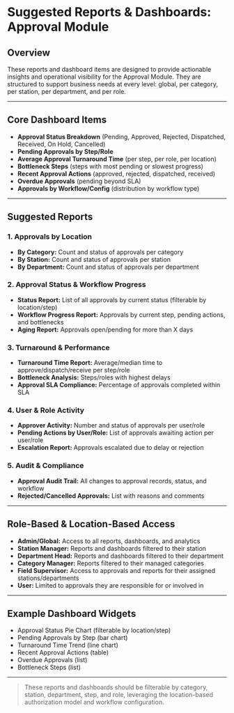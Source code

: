 # Suggested Reports & Dashboards: Approval Module

## Overview
These reports and dashboard items are designed to provide actionable insights and operational visibility for the Approval Module. They are structured to support business needs at every level: global, per category, per station, per department, and per role.

---

## Core Dashboard Items
- **Approval Status Breakdown** (Pending, Approved, Rejected, Dispatched, Received, On Hold, Cancelled)
- **Pending Approvals by Step/Role**
- **Average Approval Turnaround Time** (per step, per role, per location)
- **Bottleneck Steps** (steps with most pending or slowest progress)
- **Recent Approval Actions** (approved, rejected, dispatched, received)
- **Overdue Approvals** (pending beyond SLA)
- **Approvals by Workflow/Config** (distribution by workflow type)

---

## Suggested Reports
### 1. **Approvals by Location**
- **By Category:** Count and status of approvals per category
- **By Station:** Count and status of approvals per station
- **By Department:** Count and status of approvals per department

### 2. **Approval Status & Workflow Progress**
- **Status Report:** List of all approvals by current status (filterable by location/step)
- **Workflow Progress Report:** Approvals by current step, pending actions, and bottlenecks
- **Aging Report:** Approvals open/pending for more than X days

### 3. **Turnaround & Performance**
- **Turnaround Time Report:** Average/median time to approve/dispatch/receive per step/role
- **Bottleneck Analysis:** Steps/roles with highest delays
- **Approval SLA Compliance:** Percentage of approvals completed within SLA

### 4. **User & Role Activity**
- **Approver Activity:** Number and status of approvals per user/role
- **Pending Actions by User/Role:** List of approvals awaiting action per user/role
- **Escalation Report:** Approvals escalated due to delay or rejection

### 5. **Audit & Compliance**
- **Approval Audit Trail:** All changes to approval records, status, and workflow
- **Rejected/Cancelled Approvals:** List with reasons and comments

---

## Role-Based & Location-Based Access
- **Admin/Global:** Access to all reports, dashboards, and analytics
- **Station Manager:** Reports and dashboards filtered to their station
- **Department Head:** Reports and dashboards filtered to their department
- **Category Manager:** Reports filtered to their managed categories
- **Field Supervisor:** Access to approvals and reports for their assigned stations/departments
- **User:** Limited to approvals they are responsible for or involved in

---

## Example Dashboard Widgets
- Approval Status Pie Chart (filterable by location/step)
- Pending Approvals by Step (bar chart)
- Turnaround Time Trend (line chart)
- Recent Approval Actions (table)
- Overdue Approvals (list)
- Bottleneck Steps (list)

---

> These reports and dashboards should be filterable by category, station, department, step, and role, leveraging the location-based authorization model and workflow configuration. 